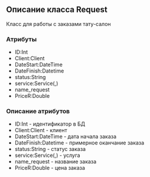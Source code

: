 ## Описание класса Request

Класс для работы с заказами тату-салон

### Атрибуты
+ ID:Int
+ Client:Client
+ DateStart:DateTime
+ DateFinish:Datetime
+ status:String
+ service:Service(,)
+ name_request
+ PriceR:Double
### Описание атрибутов
+ ID:Int - идентификатор в БД
+ Client:Client - клиент 
+ DateStart:DateTime - дата начала заказа
+ DateFinish:Datetime - примерное оканчание заказа
+ status:String - статус заказа
+ service:Service(,) - услуга
+ name_request - название заказа
+ PriceR:Double - цена заказа

